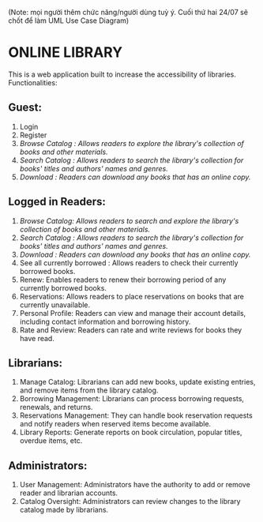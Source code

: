 (Note: mọi người thêm chức năng/người dùng tuỳ ý. Cuối thứ hai 24/07 sẽ chốt để làm UML Use Case Diagram)

# ONLINE LIBRARY
This is a web application built to increase the accessibility of libraries.
Functionalities:

## Guest:
1. Login 
2. Register
3. *Browse Catalog : Allows readers to explore the library's collection of books and other materials.*
4. *Search Catalog : Allows readers to search the library's collection for books' titles and authors' names and genres.*
5. *Download : Readers can download any books that has an online copy.*

## Logged in Readers:
1. *Browse Catalog: Allows readers to search and explore the library's collection of books and other materials.*
2. *Search Catalog : Allows readers to search the library's collection for books' titles and authors' names and genres.*
3. *Download : Readers can download any books that has an online copy.*
4. See all currently borrowed : Allows readers to check their currently borrowed books.
5. Renew: Enables readers to renew their borrowing period of any currently borrowed books.
6. Reservations: Allows readers to place reservations on books that are currently unavailable.
7. Personal Profile: Readers can view and manage their account details, including contact information and borrowing history.
8. Rate and Review: Readers can rate and write reviews for books they have read.

## Librarians:
1. Manage Catalog: Librarians can add new books, update existing entries, and remove items from the library catalog.
2. Borrowing Management: Librarians can process borrowing requests, renewals, and returns.
3. Reservations Management: They can handle book reservation requests and notify readers when reserved items become available.
4. Library Reports: Generate reports on book circulation, popular titles, overdue items, etc.

## Administrators:
1. User Management: Administrators have the authority to add or remove reader and librarian accounts.
2. Catalog Oversight: Administrators can review changes to the library catalog made by librarians.
    

